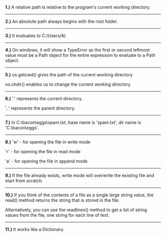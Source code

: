 **1.)**
A relative path is relative to the program's current working directory.

---
**2.)**
An absolute path always begins with the root folder.

---
**3.)**
It evaluates to C:/Users/Al.

---
**4.)**
On windows, it will show a TypeError as the first or second leftmost value must be a Path object for the entire expression to evaluate to a Path object.

---
**5.)**
os.getcwd() gives the path of the current working directory

os.chdir() enables us to change the current working directory

---
**6.)**
'.' represents the current directory.

'..' represents the parent directory.

---
**7.)**
In  C:\bacon\eggs\spam.txt, base name is 'spam.txt', dir name is 'C:\bacon\eggs'.

---
**8.)**
'w' - for opening the file in write mode

'r' - for opening the file in read mode

'a' - for opening the file in append mode

---
**9.)**
If the file already exists, write mode will overwrite the existing file and start from scratch.

---
**10.)**
If you think of the contents of a file as a single large string value, the read() method returns the string that is stored in the file.

Alternatively, you can use the readlines() method to get a list of string values from the file, one string for each line of text.

---
**11.)**
It works like a Dictionary.